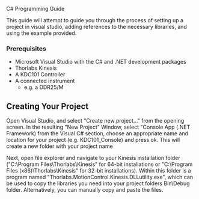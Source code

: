C\# Programming Guide

This guide will attempt to guide you through the process of setting up a project in visual studio, adding references to the necessary libraries, and using the example provided.

### Prerequisites

  - Microsoft Visual Studio with the C\# and .NET development packages
  - Thorlabs Kinesis
  - A KDC101 Controller
  - A connected instrument
    * e.g. a DDR25/M

## Creating Your Project

Open Visual Studio, and select "Create new project..." from the opening screen. In the resulting "New Project" Window, select "Console App (.NET Framework) from the Visual C# section, choose an appropriate name and location for your project (e.g. KDC101_Console) and press ok. This will create a new folder with your project name

Next, open file explorer and navigate to your Kinesis installation folder ("C:\Program Files\Thorlabs\Kinesis" for 64-bit installations or "C:\Program Files (x86)\Thorlabs\Kinesis" for 32-bit installations). Within this folder is a program named "Thorlabs.MotionControl.Kinesis.DLLutility.exe", which can be used to copy the libraries you need into your project folders Bin\\Debug folder. Alternatively, you can manually copy and paste the files.
